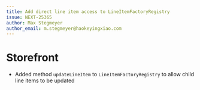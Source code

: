 ```yaml
---
title: Add direct line item access to LineItemFactoryRegistry
issue: NEXT-25365
author: Max Stegmeyer
author_email: m.stegmeyer@haokeyingxiao.com
---
```

# Storefront
* Added method `updateLineItem` to `LineItemFactoryRegistry` to allow child line items to be updated
